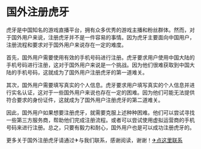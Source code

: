 # 国外注册虎牙

虎牙是中国知名的游戏直播平台，拥有众多优秀的游戏主播和粉丝群体。然而，对于国外用户来说，注册虎牙并不是一件容易的事情。因为虎牙主要面向中国用户，注册流程和要求对于国外用户来说存在一定的难度。

首先，国外用户需要使用有效的手机号码进行注册。虎牙要求用户使用中国大陆的手机号码进行注册，这对于国外用户来说是一个挑战。因为他们很难获取到中国大陆的手机号码，这就成为了国外用户注册虎牙的第一道难关。

其次，国外用户需要填写真实的个人信息。虎牙要求用户填写真实的个人信息并进行实名认证，这对于一些国外用户来说也存在一定的困难。因为他们可能无法提供符合要求的身份证件，这就成为了国外用户注册虎牙的第二道难关。

因此，国外用户如果想要注册虎牙，就需要克服上述种种困难。他们可以尝试寻找一些第三方服务商，帮助他们完成注册流程。或者可以尝试使用虚拟运营商的手机号码来进行注册。总之，只要有毅力和耐心，国外用户也是可以成功注册虎牙的。

更多关于国外注册虎牙请通过✈与我们联系，感谢阅读，谢谢！[✈点这里联系](https://ads.k02.cc)